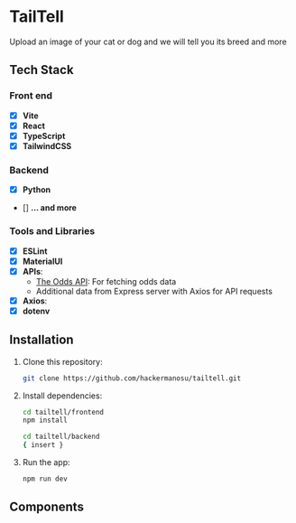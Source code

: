 # TailTell
Upload an image of your cat or dog and we will tell you its breed and more

## Tech Stack

### Front end
- [x] **Vite**
- [x] **React**
- [x] **TypeScript**
- [x] **TailwindCSS**

### Backend
- [x] **Python**
- [] **... and more**


### Tools and Libraries
- [x] **ESLint**
- [x] **MaterialUI**
- [x] **APIs**:
  - [The Odds API](https://the-odds-api.com/): For fetching odds data
  - Additional data from Express server with Axios for API requests
- [x] **Axios**:
- [x] **dotenv**

## Installation
1. Clone this repository:
   ```bash
   git clone https://github.com/hackermanosu/tailtell.git
   ```
2. Install dependencies:
   ```bash
   cd tailtell/frontend
   npm install
   ```

      ```bash
   cd tailtell/backend
   { insert }
   ```
3. Run the app:
   ```bash
   npm run dev

## Components
